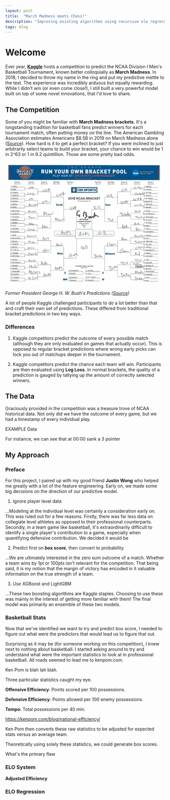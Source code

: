 ```yaml
---
layout: post
title:  "March Madness meets Chess!"
description: "Improving existing algorithms using recursive elo regression in Kaggle 2018"
tags: blog
---
```

<script>
$(function () {
  $('[data-toggle="popover"]').popover()
})
</script>

# Welcome

Ever year, **<a href="#" data-toggle="popover" data-placement="top" title="Kaggle" data-content="Kaggle is a website that hosts Machine Learning competitions">Kaggle</a>** hosts a competition to predict the NCAA Division I Men's Basketball Tournament, known better colloquially as **March Madness**. In 2018, I decided to throw my name in the ring and put my predictive mettle to the test. The experience was incredibly arduous but equally rewarding. While I didn't win (or even come close!), I still built a very powerful model built on top of some novel innovations, that I'd love to share.

## The Competition
Some of you might be familiar with **March Madness brackets**. It's a longstanding tradition for basketball fans  predict winners for each tournament match, often putting money on the line. The American Gambling Association estimates Americans $8.5B in 2019 on March Madness alone ([Source](https://www.americangaming.org/wp-content/uploads/2019/03/March-Madness-One-Pager.pdf)). How hard is it to get a perfect bracket? If you were inclined to just arbitrarily select teams to build your bracket, your chance to win would be 1 in 2^63 or 1 in 9.2 quintillion. Those are some pretty bad odds.

![Former President George H. W. Bush's Predictions](/assets/images/bush_mm.jpg)

*Former President George H. W. Bush's Predictions ([Source](https://twitter.com/georgehwbush/status/974345353322483713?lang=en))*

A lot of people Kaggle challenged participants to do a lot better than that and craft their own set of predictions. These differed from traditional bracket predictions in two key ways.

### Differences
1. Kaggle competitors predict the outcome of every possible match (although they are only evaluated on games that actually occur). This is opposed to regular bracket predictions where wrong early picks can lock you out of matchups deeper in the tournament.

2. Kaggle competitors predict the chance each team will win. Participants are then evaluated using **Log Loss**. In normal brackets, the quality of a prediction is gauged by tallying up the amount of correctly selected winners.

## The Data
Graciously provided in the competition was a treasure trove of NCAA historical data. Not only did we have the outcome of every game, but we had a timestamp of every individual play.

EXAMPLE Data

For instance, we can see that at 00:00 sank a 3 pointer

## My Approach
### Preface
For this project, I paired up with my good friend **Justin Wong** who helped me greatly with a lot of the feature engineering. Early on, we made some big decisions on the direction of our predictive model.

1. Ignore player level data

...Modeling at the individual level was certainly a consideration early on. This was ruled out for a few reasons. Firstly, there was far less data on collegiate level athletes as opposed to their professional counterparts. Secondly, in a team game like basketball, it's extraordinarily difficult to identify a single player's contribution to a game, especially when quantifying defensive contribution. We decided it would be

2. Predict first on **box score**, then convert to probability.

...We are ultimately interested in the zero sum outcome of a match. Whether a team wins by 1pt or 100pts isn't relevant for the competition. That being said, it is my notion that the margin of victory has encoded in it valuable information on the true strength of a team.

3. Use XGBoost and LightGBM

...These two boosting algorithms are Kaggle staples. Choosing to use these was mainly in the interest of getting more familiar with them! The final model was primarily an ensemble of these two models.



### Basketball Stats
Now that we've identified we want to try and predict box score, I needed to figure out what were the predictors that would lead us to figure that out.

Surprising as it may be (for someone working on this competition), I knew next to nothing about basketball. I started asking around to try and understand what were the important statistics to look at in professional basketball. All roads seemed to lead me to kenpom.com.

Ken Pom is blah lah blah.

Three particular statistics caught my eye.

**Offensive Efficiency**: Points scored per 100 possessions.

**Defensive Efficiency**: Points allowed per 100 enemy possessions.

**Tempo**: Total possessions per 40 min.

https://kenpom.com/blog/national-efficiency/

Ken Pom then converts these raw statistics to be adjusted for expected stats versus an average team.



Theoretically using solely these statistics, we could generate box scores.

What's the primary flaw

### ELO System

**Adjusted Efficiency**

### ELO Regression
